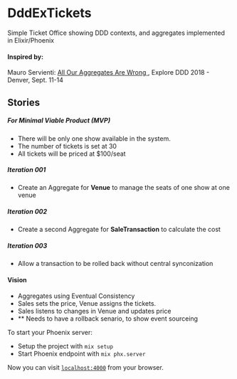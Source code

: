 # DddExTickets
Simple Ticket Office showing DDD contexts, and aggregates implemented in Elixir/Phoenix

#### Inspired by:
Mauro Servienti: [All Our Aggregates Are Wrong ](https://www.youtube.com/watch?v=KkzvQSuYd5I),  Explore DDD 2018 - Denver, Sept. 11-14

## Stories
##### For Minimal Viable Product (MVP)
- There will be only one show available in the system.
- The number of tickets is set at 30
- All tickets will be priced at $100/seat

##### Iteration 001
- Create an Aggregate for **Venue** to manage the seats of one show at one venue

##### Iteration 002
- Create a second Aggregate for **SaleTransaction** to calculate the cost

##### Iteration 003
- Allow a transaction to be rolled back without central synconization


#### Vision
- Aggregates using Eventual Consistency
- Sales sets the price, Venue assigns the tickets.
- Sales listens to changes in Venue and updates price
- ** Needs to have a rollback senario, to show event sourceing

To start your Phoenix server:

  * Setup the project with `mix setup`
  * Start Phoenix endpoint with `mix phx.server`

Now you can visit [`localhost:4000`](http://localhost:4000) from your browser.
